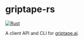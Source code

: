 # griptape-rs

[![Rust](https://github.com/atcol/griptape-rs/actions/workflows/rust.yml/badge.svg)](https://github.com/atcol/griptape-rs/actions/workflows/rust.yml)

A client API and CLI for [griptape.ai](https://griptape.ai).

